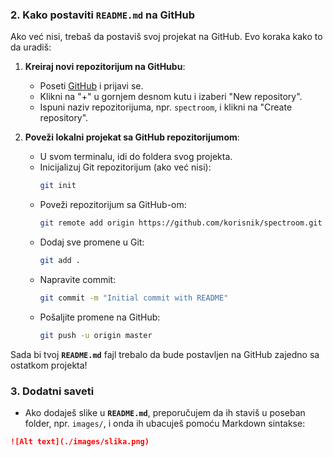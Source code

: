 
### 2. Kako postaviti `README.md` na GitHub

Ako već nisi, trebaš da postaviš svoj projekat na GitHub. Evo koraka kako to da uradiš:

1. **Kreiraj novi repozitorijum na GitHubu**:
   - Poseti [GitHub](https://github.com) i prijavi se.
   - Klikni na "+" u gornjem desnom kutu i izaberi "New repository".
   - Ispuni naziv repozitorijuma, npr. `spectroom`, i klikni na "Create repository".

2. **Poveži lokalni projekat sa GitHub repozitorijumom**:
   - U svom terminalu, idi do foldera svog projekta.
   - Inicijalizuj Git repozitorijum (ako već nisi):
     ```bash
     git init
     ```
   - Poveži repozitorijum sa GitHub-om:
     ```bash
     git remote add origin https://github.com/korisnik/spectroom.git
     ```
   - Dodaj sve promene u Git:
     ```bash
     git add .
     ```
   - Napravite commit:
     ```bash
     git commit -m "Initial commit with README"
     ```
   - Pošaljite promene na GitHub:
     ```bash
     git push -u origin master
     ```

Sada bi tvoj **`README.md`** fajl trebalo da bude postavljen na GitHub zajedno sa ostatkom projekta!

### 3. Dodatni saveti

- Ako dodaješ slike u **`README.md`**, preporučujem da ih staviš u poseban folder, npr. `images/`, i onda ih ubacuješ pomoću Markdown sintakse:
  
```markdown
![Alt text](./images/slika.png)
